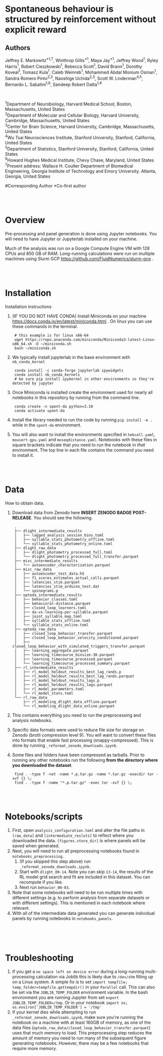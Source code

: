 # Spontaneous behaviour is structured by reinforcement without explicit reward

## Authors
Jeffrey E. Markowitz<sup>*1,7</sup>, Winthrop Gillis<sup>*1</sup>, Maya Jay<sup>*1</sup>, Jeffrey Wood<sup>1</sup>, Ryley Harris<sup>1</sup>, Robert Cieszkowski<sup>1</sup>, Rebecca Scott<sup>1</sup>, David Brann<sup>1</sup>, Dorothy Koveal<sup>1</sup>, Tomasz Kula<sup>1</sup>, Caleb Weinreb<sup>1</sup>, Mohammed Abdal Monium Osman<sup>1</sup>, Sandra Romero Pinto<sup>2,3</sup>, Naoshige Uchida<sup>2,3</sup>, Scott W. Linderman<sup>4,5</sup>, Bernardo L. Sabatini<sup>1,6</sup>, Sandeep Robert Datta<sup>1,#</sup>

<br>

<sup>1</sup>Department of Neurobiology, Harvard Medical School, Boston, Massachusetts, United States<br>
<sup>2</sup>Department of Molecular and Cellular Biology, Harvard University, Cambridge, Massachusetts, United States<br>
<sup>3</sup>Center for Brain Science, Harvard University, Cambridge, Massachusetts, United States<br>
<sup>4</sup>Wu Tsai Neurosciences Institute, Stanford University, Stanford, California, United States<br>
<sup>5</sup>Department of Statistics, Stanford University, Stanford, California, United States<br>
<sup>6</sup>Howard Hughes Medical Institute, Chevy Chase, Maryland, United States<br>
<sup>7</sup>Present address: Wallace H. Coulter Department of Biomedical Engineering, Georgia Institute of Technology and Emory University. Atlanta, Georgia, United States<br>

#Corresponding Author 
*Co-first author

<br><br>

# Overview

Pre-processing and panel generation is done using Jupyter notebooks. You will need to have Jupyter or Jupyterlab installed on your machine. 

Much of the analysis was run on a Google Compute Engine VM with 128 CPUs and 850 GB of RAM. Long-running calculations were run on multiple machines using Slurm GCP https://github.com/FluidNumerics/slurm-gcp . 


<br><br>

# Installation

Installation instructions

1. (IF YOU DO NOT HAVE CONDA) Install Miniconda on your machine https://docs.conda.io/en/latest/miniconda.html . On linux you can use these commands in the terminal.

		# this example is for linux x86-64
		wget https://repo.anaconda.com/miniconda/Miniconda3-latest-Linux-x86_64.sh -O ~/miniconda.sh
		bash ~/miniconda.sh
1. We typically install jupyterlab in the base environment with `nb_conda_kernel`

		conda install -c conda-forge jupyterlab ipywidgets
		conda install nb_conda_kernels
		# be sure pip install ipykernel in other environments so they're detected by jupyter
1. Once Miniconda is installed create the environment used for nearly all notebooks in this repository by running from the command line.

		conda create -n spont-da python=3.10
		conda activate spont-da
1. Install the library needed to run the code by running `pip install -e .` while in the `spont-da` environment.
1. You will also want to install the environments specified in `hekcell.yaml`, `mousert-gpu.yaml` and `moseqdistance.yaml`. Notebooks with these files in square brackets indicate that you need to run the notebook in *that* environment. The top line in each file contains the command you need to install it.


<br><br>

# Data

How to obtain data.

1. Download data from Zenodo here **INSERT ZENODO BADGE POST-RELEASE**. You should see the following.

		.
		├── dlight_intermediate_results
		│   ├── lagged_analysis_session_bins.toml
		│   ├── syllable_stats_photometry_offline.toml
		│   └── syllable_stats_photometry_online.toml
		├── dlight_raw_data
		│   ├── dlight_photometry_processed_full.toml
		│   └── dlight_photometry_processed_full_transfer.parquet
		├── misc_intermediate_results
		│   └── autoencoder_characterization.parquet
		├── misc_raw_data
		│   ├── autoencoder_test_data.h5
		│   ├── f1_scores_estimates_actual_calls.parquet
		│   ├── latencies_stim.parquet
		│   ├── latencies_stim_arduino_test.dat
		│   └── spinograms.p
		├── optoda_intermediate_results
		│   ├── behavior_classes.toml
		│   ├── behavioral-distance.parquet
		│   ├── closed_loop_learners.toml
		│   ├── da-vs-learning-per-syllable.parquet
		│   ├── joint_syllable_map.toml
		│   ├── syllable_stats_offline.toml
		│   └── syllable_stats_online.toml
		├── optoda_raw_data
		│   ├── closed_loop_behavior_transfer.parquet
		│   ├── closed_loop_behavior_velocity_conditioned.parquet
		│   ├── closed_loop_behavior_with_simulated_triggers_transfer.parquet
		│   ├── learning_aggregate.parquet
		│   ├── learning_timecourse_binsize-30.parquet
		│   ├── learning_timecourse_processed.parquet
		│   └── learning_timecourse_processed_summary.parquet
		├── rl_intermediate_results
		│   ├── rl_model_heldout_results_best_lag_rands.p
		│   ├── rl_model_heldout_results_best_lag_rands.parquet
		│   ├── rl_model_heldout_results_lags.p
		│   ├── rl_model_heldout_results_lags.parquet
		│   ├── rl_model_parameters.toml
		│   └── rl_model_stats.toml
		└── rl_raw_data
			├── rl_modeling_dlight_data_offline.parquet
			└── rl_modeling_dlight_data_online.parquet
1. This contains everything you need to run the preprocessing and analysis notebooks.
1. Specific data formats were used to reduce file size for storage on Zenodo (brotli compression level 9). You will want to convert these files into formats that enable fast processing (snappy-compressed). This is done by running `_reformat_zenodo_downloads.ipynb`.
1. Some files and folders have been compressed as tarballs. Prior to running any other notebooks run the following **from the directory where you downloaded the dataset**. 

		find . -type f -not -name *.p.tar.gz -name *.tar.gz -execdir tar -xvf {} \;
		find . -type f -name "*.p.tar.gz" -exec tar -xvf {} \;

<br><br>

# Notebooks/scripts

1. First, open `analysis_configuration.toml` and alter the file paths in `[raw_data]` and `[intermediate_resluts]` to reflect where you downloaded the data. `[figures.store_dir]` is where panels will be saved when generated.
1. Next, you will need to run all preprocessing notebooks found in `notebooks_preprocessing`.
	1. (If you skipped this step above) run `_reformat_zenodo_downloads.ipynb`.
	1. Start with `dlight_00-14`. Note you can skip `13-14`, the results of the RL model grid search and fit are included in this dataset. You can recompute if you like.
	1. Next run `behavior_00-03`.
1. Note that some notebooks will need to be run multiple times with different settings (e.g. to perform analysis from separate datasets or with different settings). This is mentioned in each notebook where relevant.
1. With all of the intermediate data generated you can generate individual panels by running notebooks in `notebooks_panels`.

<br><br><br>

# Troubleshooting

1. If you get a `no space left on device error` during a long-running multi-processing calculation via Joblib this is likely due to `/dev/shm` filling up on a Linux system. A simple fix is to set `import tempfile; temp_folder=tempfile.gettempdir()` in your `Parallel` call. This can also be set via the `JOBLIB_TEMP_FOLDER` environment variable. In the bash environment you are running Jupyter from set `export JOBLIB_TEMP_FOLDER=/tmp`. Or in your notebook `import os; os.environ['JOBLIB_TEMP_FOLDER'] = '/tmp' `
2. If your kernel dies while attempting to run `_reformat_zenodo_downloads.ipynb`, make sure you're running the notebook on a machine with at least 160GB of memory, as one of the data files (`optoda_raw_data/closed_loop_behavior_transfer.parquet`) uses that much memory to load. This preprocessing step reduces the amount of memory you need to run many of the subsequent figure generating notebooks. However, there may be a few notebooks that require more memory.
